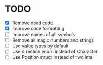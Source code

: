 # TODO

- [x] Remove dead code
- [x] Improve code formatting
- [ ] Improve names of all symbols
- [ ] Remove all magic numbers and strings
- [ ] Use value types by default
- [ ] Use direction enum instead of Character
- [ ] Use Position struct instead of two Ints
